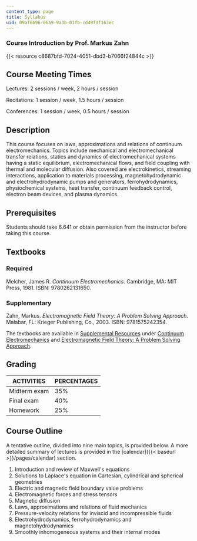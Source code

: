 ```yaml
---
content_type: page
title: Syllabus
uid: 09af6b96-06a9-9a3b-01fb-cd49fdf163ec
---
```


### Course Introduction by Prof. Markus Zahn

{{< resource c8687bfd-7024-4051-dbd3-b7066f24844c >}}

Course Meeting Times
--------------------

Lectures: 2 sessions / week, 2 hours / session

Recitations: 1 session / week, 1.5 hours / session

Conferences: 1 session / week, 0.5 hours / session

Description
-----------

This course focuses on laws, approximations and relations of continuum electromechanics. Topics include mechanical and electromechanical transfer relations, statics and dynamics of electromechanical systems having a static equilibrium, electromechanical flows, and field coupling with thermal and molecular diffusion. Also covered are electrokinetics, streaming interactions, application to materials processing, magnetohydrodynamic and electrohydrodynamic pumps and generators, ferrohydrodynamics, physiochemical systems, heat transfer, continuum feedback control, electron beam devices, and plasma dynamics.

Prerequisites
-------------

Students should take 6.641 or obtain permission from the instructor before taking this course.

Textbooks
---------

### Required

Melcher, James R. _Continuum Electromechanics_. Cambridge, MA: MIT Press, 1981. ISBN: 9780262131650.

### Supplementary

Zahn, Markus. _Electromagnetic Field Theory: A Problem Solving Approach_. Malabar, FL: Krieger Publishing, Co., 2003. ISBN: 9781575242354.

The textbooks are available in [Supplemental Resources](/resources) under [Continuum Electromechanics](/resources/res-6-001-continuum-electromechanics-spring-2009/index.htm) and [Electromagnetic Field Theory: A Problem Solving Approach](/resources/res-6-002-electromagnetic-field-theory-a-problem-solving-approach-spring-2008/index.htm).

Grading
-------

| ACTIVITIES | PERCENTAGES |
| --- | --- |
| Midterm exam | 35% |
| Final exam | 40% |
| Homework | 25% 

Course Outline
--------------

A tentative outline, divided into nine main topics, is provided below. A more detailed summary of lectures is provided in the [calendar]({{< baseurl >}}/pages/calendar) section.

1.  Introduction and review of Maxwell's equations
2.  Solutions to Laplace's equation in Cartesian, cylindrical and spherical geometries
3.  Electric and magnetic field boundary value problems
4.  Electromagnetic forces and stress tensors
5.  Magnetic diffusion
6.  Laws, approximations and relations of fluid mechanics
7.  Pressure-velocity relations for inviscid and incompressible fluids
8.  Electrohydrodynamics, ferrohydrodynamics and magnetohydrodynamics
9.  Smoothly inhomogeneous systems and their internal modes